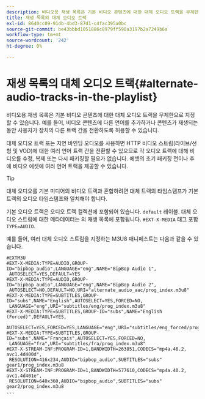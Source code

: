```yaml
---
description: 비디오용 재생 목록은 기본 비디오 콘텐츠에 대한 대체 오디오 트랙을 무제한으로 지정할 수 있습니다. 예를 들어, 비디오 콘텐츠에 다른 언어를 추가하거나 콘텐츠가 재생되는 동안 사용자가 장치의 다른 트랙 간을 전환하도록 허용할 수 있습니다.
title: 재생 목록의 대체 오디오 트랙
exl-id: 8640cc09-91db-4bd3-87d1-c4fac395a0bc
source-git-commit: be43bbbd1051886c8979ff590a3197b2a7249b6a
workflow-type: tm+mt
source-wordcount: '242'
ht-degree: 0%

---
```


# 재생 목록의 대체 오디오 트랙{#alternate-audio-tracks-in-the-playlist}

비디오용 재생 목록은 기본 비디오 콘텐츠에 대한 대체 오디오 트랙을 무제한으로 지정할 수 있습니다. 예를 들어, 비디오 콘텐츠에 다른 언어를 추가하거나 콘텐츠가 재생되는 동안 사용자가 장치의 다른 트랙 간을 전환하도록 허용할 수 있습니다.

대체 오디오 트랙 또는 지연 바인딩 오디오를 사용하면 HTTP 비디오 스트림(라이브/선형 및 VOD)에 대한 여러 언어 트랙 간을 전환할 수 있으므로 각 오디오 트랙에 대해 비디오를 수정, 복제 또는 다시 패키징할 필요가 없습니다. 에셋의 초기 패키징 전이나 후에 비디오 에셋에 여러 언어 트랙을 제공할 수 있습니다.

>[!TIP]
>
>대체 오디오를 기본 미디어의 비디오 트랙과 혼합하려면 대체 트랙의 타임스탬프가 기본 트랙의 오디오 타임스탬프와 일치해야 합니다.

기본 오디오 트랙은 오디오 트랙 컬렉션에 포함되어 있습니다. `default` 레이블. 대체 오디오 스트림에 대한 메타데이터는 의 재생 목록에 포함됩니다. `#EXT-X-MEDIA` 태그 포함 `TYPE=AUDIO`.

예를 들어, 여러 대체 오디오 스트림을 지정하는 M3U8 매니페스트는 다음과 같을 수 있습니다.

```
#EXTM3U
#EXT-X-MEDIA:TYPE=AUDIO,GROUP-ID="bipbop_audio",LANGUAGE="eng",NAME="BipBop Audio 1",
 AUTOSELECT=YES,DEFAULT=YES
#EXT-X-MEDIA:TYPE=AUDIO,GROUP-ID="bipbop_audio",LANGUAGE="eng",NAME="BipBop Audio 2",
 AUTOSELECT=NO,DEFAULT=NO,URI="alternate_audio_aac/prog_index.m3u8"
#EXT-X-MEDIA:TYPE=SUBTITLES,GROUP-ID="subs",NAME="English",AUTOSELECT=YES,FORCED=NO,
 LANGUAGE="eng",URI="subtitles/eng/prog_index.m3u8"
#EXT-X-MEDIA:TYPE=SUBTITLES,GROUP-ID="subs",NAME="English (Forced)",DEFAULT=YES,
 AUTOSELECT=YES,FORCED=YES,LANGUAGE="eng",URI="subtitles/eng_forced/prog_index.m3u8"
#EXT-X-MEDIA:TYPE=SUBTITLES,GROUP-ID="subs",NAME="Français",AUTOSELECT=YES,FORCED=NO,
 LANGUAGE="fra",URI="subtitles/fra/prog_index.m3u8"
#EXT-X-STREAM-INF:PROGRAM-ID=1,BANDWIDTH=263851,CODECS="mp4a.40.2, avc1.4d400d",
 RESOLUTION=416x234,AUDIO="bipbop_audio",SUBTITLES="subs" 
gear1/prog_index.m3u8
#EXT-X-STREAM-INF:PROGRAM-ID=1,BANDWIDTH=577610,CODECS="mp4a.40.2, avc1.4d401e",
 RESOLUTION=640x360,AUDIO="bipbop_audio",SUBTITLES="subs"
gear2/prog_index.m3u8
...
```
